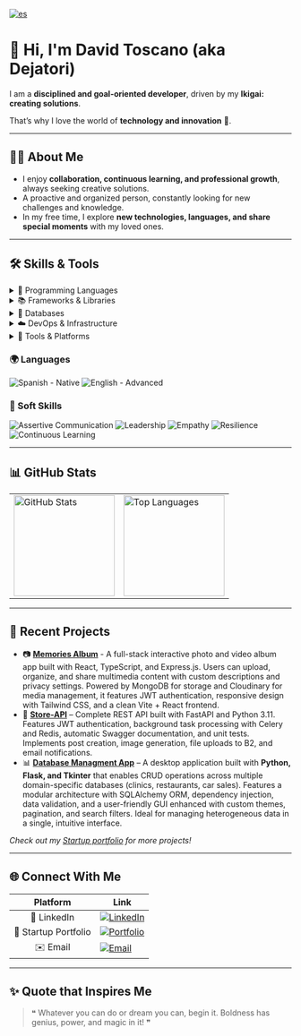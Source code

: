 [![es](https://img.shields.io/badge/lang-es-yellow.svg)](https://github.com/Dejatori/Dejatori/blob/main/README.es-co.md)

# 👋 Hi, I'm David Toscano (aka Dejatori)

I am a **disciplined and goal-oriented developer**, driven by my **Ikigai: creating solutions**.

That’s why I love the world of **technology and innovation** 🚀.

---

## 👨‍💻 About Me

- I enjoy **collaboration, continuous learning, and professional growth**, always seeking creative solutions.
- A proactive and organized person, constantly looking for new challenges and knowledge.
- In my free time, I explore **new technologies, languages, and share special moments** with my loved ones.

---

## 🛠️ Skills & Tools

<details>
<summary>🚀 Programming Languages</summary>
<br>

![Python](https://img.shields.io/badge/python-3670A0?style=for-the-badge&logo=python&logoColor=ffdd54)
![TypeScript](https://img.shields.io/badge/typescript-%23007ACC.svg?style=for-the-badge&logo=typescript&logoColor=white)
![Java](https://img.shields.io/badge/java-%23ED8B00.svg?style=for-the-badge&logo=openjdk&logoColor=white)
![JavaScript](https://img.shields.io/badge/javascript-%23323330.svg?style=for-the-badge&logo=javascript&logoColor=%23F7DF1E)
![C#](https://img.shields.io/badge/c%23-%23239120.svg?style=for-the-badge&logo=csharp&logoColor=white)
![PHP](https://img.shields.io/badge/php-%23777BB4.svg?style=for-the-badge&logo=php&logoColor=white)
![R](https://img.shields.io/badge/r-%2300BFFF.svg?style=for-the-badge&logo=r&logoColor=white)
![Ruby](https://img.shields.io/badge/ruby-%23CC342D.svg?style=for-the-badge&logo=ruby&logoColor=white)
![Rust](https://img.shields.io/badge/rust-%23000000.svg?style=for-the-badge&logo=rust&logoColor=white)
![Dart](https://img.shields.io/badge/dart-%230175C2.svg?style=for-the-badge&logo=dart&logoColor=white)
![Kotlin](https://img.shields.io/badge/kotlin-%237F52FF.svg?style=for-the-badge&logo=kotlin&logoColor=white)

</details>

<details>
<summary>📚 Frameworks & Libraries</summary>
<br>

### _Python_

![Alembic](https://img.shields.io/badge/Alembic-A6192E?style=for-the-badge&logo=python&logoColor=white)
![FastAPI](https://img.shields.io/badge/FastAPI-005571?style=for-the-badge&logo=fastapi)
![Flask](https://img.shields.io/badge/flask-%23000.svg?style=for-the-badge&logo=flask&logoColor=white)
![Poetry](https://img.shields.io/badge/Poetry-%233B82F6.svg?style=for-the-badge&logo=poetry&logoColor=0B3D8D)
![Pytest](https://img.shields.io/badge/pytest-%23ffffff.svg?style=for-the-badge&logo=pytest&logoColor=2f9fe3)
![Pydantic](https://img.shields.io/badge/Pydantic-0366D6?style=for-the-badge&logo=pydantic&logoColor=white)
![SQLAlchemy](https://img.shields.io/badge/SQLAlchemy-000000?style=for-the-badge&logo=sqlalchemy&logoColor=white)
![Pandas](https://img.shields.io/badge/pandas-%23150458.svg?style=for-the-badge&logo=pandas&logoColor=white)
![NumPy](https://img.shields.io/badge/numpy-%23013243.svg?style=for-the-badge&logo=numpy&logoColor=white)
![PyTorch](https://img.shields.io/badge/PyTorch-%23EE4C2C.svg?style=for-the-badge&logo=PyTorch&logoColor=white)
![TensorFlow](https://img.shields.io/badge/TensorFlow-%23FF6F00.svg?style=for-the-badge&logo=TensorFlow&logoColor=white)
![scikit-learn](https://img.shields.io/badge/scikit--learn-%23F7931E.svg?style=for-the-badge&logo=scikit-learn&logoColor=white)
![Apache Spark](https://img.shields.io/badge/Apache%20Spark-FDEE21?style=flat-square&logo=apachespark&logoColor=black)
![Matplotlib](https://img.shields.io/badge/Matplotlib-%23ffffff.svg?style=for-the-badge&logo=Matplotlib&logoColor=black)
![Seaborn](https://img.shields.io/badge/Seaborn-3496A2?style=for-the-badge&logo=seaborn&logoColor=white)
![Sphinx](https://img.shields.io/badge/Sphinx-7A5E9C?style=for-the-badge&logo=sphinx&logoColor=white)
![Celery](https://img.shields.io/badge/celery-%23a9cc54.svg?style=for-the-badge&logo=celery&logoColor=ddf4a4)
![TKinter](https://img.shields.io/badge/Tkinter-000000?style=for-the-badge&logo=python&logoColor=white)

### _TypeScript & JavaScript_

![React](https://img.shields.io/badge/react-%2320232a.svg?style=for-the-badge&logo=react&logoColor=%2361DAFB)
![Svelte](https://img.shields.io/badge/svelte-%23f1413d.svg?style=for-the-badge&logo=svelte&logoColor=white)
![SvelteKit](https://img.shields.io/badge/sveltekit-%23f1413d.svg?style=for-the-badge&logo=svelte&logoColor=white)
![TailwindCSS](https://img.shields.io/badge/tailwindcss-%2338B2AC.svg?style=for-the-badge&logo=tailwind-css&logoColor=white)
![Bootstrap](https://img.shields.io/badge/bootstrap-%238511FA.svg?style=for-the-badge&logo=bootstrap&logoColor=white)
![Bulma](https://img.shields.io/badge/bulma-00D0B1?style=for-the-badge&logo=bulma&logoColor=white)
![Node.js](https://img.shields.io/badge/node.js-6DA55F?style=for-the-badge&logo=node.js&logoColor=white)
![Express.js](https://img.shields.io/badge/express.js-%23404d59.svg?style=for-the-badge&logo=express&logoColor=%2361DAFB)
![Electron.js](https://img.shields.io/badge/Electron-191970?style=for-the-badge&logo=Electron&logoColor=white)
![NPM](https://img.shields.io/badge/NPM-%23CB3837.svg?style=for-the-badge&logo=npm&logoColor=white)
![React Query](https://img.shields.io/badge/-React%20Query-FF4154?style=for-the-badge&logo=react%20query&logoColor=white)
![React Router](https://img.shields.io/badge/React_Router-CA4245?style=for-the-badge&logo=react-router&logoColor=white)
![React Hook Form](https://img.shields.io/badge/React%20Hook%20Form-%23EC5990.svg?style=for-the-badge&logo=reacthookform&logoColor=white)
![Three.js](https://img.shields.io/badge/threejs-black?style=for-the-badge&logo=three.js&logoColor=white)
![Vite](https://img.shields.io/badge/vite-%23646CFF.svg?style=for-the-badge&logo=vite&logoColor=white)
![Webpack](https://img.shields.io/badge/webpack-%238DD6F9.svg?style=for-the-badge&logo=webpack&logoColor=black)
![Zod](https://img.shields.io/badge/zod-%233068b7.svg?style=for-the-badge&logo=zod&logoColor=white)

### _Java_

![Spring Boot](https://img.shields.io/badge/Spring%20Boot-6DB33F?style=for-the-badge&logo=springboot&logoColor=white)

### _C#_

![.NET](https://img.shields.io/badge/.NET-5C2D91?style=for-the-badge&logo=.net&logoColor=white)
![Unity](https://img.shields.io/badge/unity-%23000000.svg?style=for-the-badge&logo=unity&logoColor=white)

### _PHP_

![Symfony](https://img.shields.io/badge/symfony-%23000000.svg?style=for-the-badge&logo=symfony&logoColor=white)
![Composer](https://img.shields.io/badge/composer-492113?style=for-the-badge&logo=composer&logoColor=white)

### _Ruby_

![Ruby on Rails](https://img.shields.io/badge/rails-%23CC0000.svg?style=for-the-badge&logo=ruby-on-rails&logoColor=white)

### _Rust_

![Warp](https://img.shields.io/badge/Warp-%23000000.svg?style=for-the-badge&logo=rust&logoColor=white)
![Tauri](https://img.shields.io/badge/tauri-%2324C8DB.svg?style=for-the-badge&logo=tauri&logoColor=%23FFFFFF)

### _Dart_

![Flutter](https://img.shields.io/badge/Flutter-%2302569B.svg?style=for-the-badge&logo=Flutter&logoColor=white)

</details>

<details>
<summary>💾 Databases</summary>
<br>

![PostgreSQL](https://img.shields.io/badge/postgres-%23316192.svg?style=for-the-badge&logo=postgresql&logoColor=white)
![Redis](https://img.shields.io/badge/redis-%23DD0031.svg?style=for-the-badge&logo=redis&logoColor=white)
![MySQL](https://img.shields.io/badge/mysql-4479A1.svg?style=for-the-badge&logo=mysql&logoColor=white)
![MariaDB](https://img.shields.io/badge/MariaDB-003545?style=for-the-badge&logo=mariadb&logoColor=white)
![SQLite](https://img.shields.io/badge/sqlite-%2307405e.svg?style=for-the-badge&logo=sqlite&logoColor=white)
![MongoDB](https://img.shields.io/badge/MongoDB-%234ea94b.svg?style=for-the-badge&logo=mongodb&logoColor=white)
![Microsoft SQL Server](https://img.shields.io/badge/Microsoft%20SQL%20Server-CC2927?style=for-the-badge&logo=microsoft%20sql%20server&logoColor=white)
![Amazon DynamoDB](https://img.shields.io/badge/Amazon%20DynamoDB-4053D6?style=for-the-badge&logo=Amazon%20DynamoDB&logoColor=white)
![Firebase](https://img.shields.io/badge/firebase-a08021?style=for-the-badge&logo=firebase&logoColor=ffcd34)
![Supabase](https://img.shields.io/badge/Supabase-3ECF8E?style=for-the-badge&logo=supabase&logoColor=white)

</details>

<details>
<summary>☁️ DevOps & Infrastructure</summary>
<br>

![Bash Script](https://img.shields.io/badge/bash_script-%23121011.svg?style=for-the-badge&logo=gnu-bash&logoColor=white)
![Docker](https://img.shields.io/badge/docker-%230db7ed.svg?style=for-the-badge&logo=docker&logoColor=white)
![GitHub Actions](https://img.shields.io/badge/github%20actions-%232671E5.svg?style=for-the-badge&logo=githubactions&logoColor=white)
![Azure](https://img.shields.io/badge/azure-%230072C6.svg?style=for-the-badge&logo=microsoftazure&logoColor=white)
![Google Cloud](https://img.shields.io/badge/GoogleCloud-%234285F4.svg?style=for-the-badge&logo=google-cloud&logoColor=white)
![AWS](https://img.shields.io/badge/AWS-%23FF9900.svg?style=for-the-badge&logo=amazon-aws&logoColor=white)
![DigitalOcean](https://img.shields.io/badge/DigitalOcean-%230167ff.svg?style=for-the-badge&logo=digitalOcean&logoColor=white)
![Nginx](https://img.shields.io/badge/nginx-%23009639.svg?style=for-the-badge&logo=nginx&logoColor=white)
![Gunicorn](https://img.shields.io/badge/gunicorn-%298729.svg?style=for-the-badge&logo=gunicorn&logoColor=white)
![Apache](https://img.shields.io/badge/apache-%23D42029.svg?style=for-the-badge&logo=apache&logoColor=white)
![GitHub Pages](https://img.shields.io/badge/github%20pages-121013?style=for-the-badge&logo=github&logoColor=white)

</details>

<details>
<summary>🔧 Tools & Platforms</summary>
<br>

![HTML5](https://img.shields.io/badge/html5-%23E34F26.svg?style=for-the-badge&logo=html5&logoColor=white)
![CSS3](https://img.shields.io/badge/css3-%231572B6.svg?style=for-the-badge&logo=css3&logoColor=white)
![Git](https://img.shields.io/badge/git-%23F05033.svg?style=for-the-badge&logo=git&logoColor=white)
![GitHub](https://img.shields.io/badge/github-%23121011.svg?style=for-the-badge&logo=github&logoColor=white)
![VS Code](https://img.shields.io/badge/Visual%20Studio%20Code-007ACC.svg?style=for-the-badge&logo=visual-studio-code&logoColor=white)
![JetBrains](https://img.shields.io/badge/JetBrains-000?logo=jetbrains&logoColor=fff&style=for-the-badge)
![IntelliJ IDEA](https://img.shields.io/badge/IntelliJIDEA-000000.svg?style=for-the-badge&logo=intellij-idea&logoColor=white)
![Android Studio](https://img.shields.io/badge/android%20studio-346ac1?style=for-the-badge&logo=android%20studio&logoColor=white)
![Jupyter Notebook](https://img.shields.io/badge/jupyter-%23FA0F00.svg?style=for-the-badge&logo=jupyter&logoColor=white)
![Google Colab](https://img.shields.io/badge/Google%20Colab-%23F9A825.svg?style=for-the-badge&logo=googlecolab&logoColor=white)
![GitHub Copilot](https://img.shields.io/badge/github_copilot-8957E5?style=for-the-badge&logo=github-copilot&logoColor=white)
![ChatGPT](https://img.shields.io/badge/chatGPT-74aa9c?style=for-the-badge&logo=openai&logoColor=white)
![Google Gemini](https://img.shields.io/badge/google%20gemini-8E75B2?style=for-the-badge&logo=google%20gemini&logoColor=white)
![Notion](https://img.shields.io/badge/Notion-%23000000.svg?style=for-the-badge&logo=notion&logoColor=white)
![Slack](https://img.shields.io/badge/Slack-4A154B?style=for-the-badge&logo=slack&logoColor=white)
![Discord](https://img.shields.io/badge/Discord-%235865F2.svg?style=for-the-badge&logo=discord&logoColor=white)
![Figma](https://img.shields.io/badge/figma-%23F24E1E.svg?style=for-the-badge&logo=figma&logoColor=white)
![Canva](https://img.shields.io/badge/Canva-%2300C4CC.svg?style=for-the-badge&logo=Canva&logoColor=white)
![Blender](https://img.shields.io/badge/blender-%23F5792A.svg?style=for-the-badge&logo=blender&logoColor=white)
![cPanel](https://img.shields.io/badge/cPanel-FF6C2C?logo=cpanel&logoColor=fff&style=for-the-badge)
![Sentry](https://img.shields.io/badge/sentry-%23362D59.svg?style=for-the-badge&logo=sentry&logoColor=white)
![Better Stack](https://img.shields.io/badge/Better%20Stack-000?logo=betterstack&logoColor=fff&style=for-the-badge)
![Backblaze](https://img.shields.io/badge/Backblaze-E21E29?logo=backblaze&logoColor=fff&style=for-the-badge)

</details>

### 🌍 Languages

![Spanish - Native](https://img.shields.io/badge/Spanish-Native-brightgreen?style=for-the-badge&logo=flag&logoColor=white&labelColor=black)
![English - Advanced](https://img.shields.io/badge/English-Advanced-4285F4?style=for-the-badge&logo=flag&logoColor=white&labelColor=black)

### 🌟 Soft Skills

![Assertive Communication](https://img.shields.io/badge/Assertive%20Communication-3498DB?style=for-the-badge&logo=message&logoColor=white)
![Leadership](https://img.shields.io/badge/Leadership-F39C12?style=for-the-badge&logo=leaderboard&logoColor=white)
![Empathy](https://img.shields.io/badge/Empathy-E67E22?style=for-the-badge&logo=hugs&logoColor=white)
![Resilience](https://img.shields.io/badge/Resilience-9B59B6?style=for-the-badge&logo=retry&logoColor=white)
![Continuous Learning](https://img.shields.io/badge/Continuous%20Learning-27AE60?style=for-the-badge&logo=book&logoColor=white)

---

## 📊 GitHub Stats

<p>
  <table>
    <tr>
      <td><img src="https://github-readme-stats.vercel.app/api?username=dejatori&show_icons=true&theme=tokyonight" alt="GitHub Stats" height="180px"/></td>
      <td><img src="https://github-readme-stats.vercel.app/api/top-langs/?username=dejatori&layout=compact&theme=tokyonight" alt="Top Languages" height="180px"/></td>
    </tr>
  </table>
</p>

---

## 🚀 Recent Projects

- 📷 **[Memories Album](https://github.com/Dejatori/memories-album)** - A full-stack interactive photo and video album
  app built with React, TypeScript, and Express.js. Users can upload, organize, and share multimedia content with custom
  descriptions and privacy settings. Powered by MongoDB for storage and Cloudinary for media management, it features JWT
  authentication, responsive design with Tailwind CSS, and a clean Vite + React frontend.
- 🔧 **[Store-API](https://github.com/Dejatori/Store-API)** – Complete REST API built with FastAPI and Python 3.11.
  Features JWT authentication, background task processing with Celery and Redis, automatic Swagger documentation, and
  unit tests. Implements post creation, image generation, file uploads to B2, and email notifications.
- 📊 **[Database Managment App](https://github.com/Dejatori/database-management-app)** – A desktop application built with
  **Python, Flask, and Tkinter** that enables CRUD operations across multiple domain-specific databases (clinics,
  restaurants, car sales). Features a modular architecture with SQLAlchemy ORM, dependency injection, data validation,
  and a user-friendly GUI enhanced with custom themes, pagination, and search filters. Ideal for managing heterogeneous
  data in a single, intuitive interface.

*Check out my [Startup portfolio](https://dejatori.notion.site/) for more projects!*

---

## 🌐 Connect With Me

|       Platform       | Link                                                                                                                                                                                                |
|:--------------------:|-----------------------------------------------------------------------------------------------------------------------------------------------------------------------------------------------------|
|     📘 LinkedIn      | [![LinkedIn](https://img.shields.io/badge/LinkedIn-0A66C2?style=for-the-badge&logo=linkedin&logoColor=white)](https://www.linkedin.com/in/dejatori/)                                                |
| 💼 Startup Portfolio | [![Portfolio](https://img.shields.io/badge/Portfolio-FF5722?style=for-the-badge&logo=Notion&logoColor=white)](https://dejatori.notion.site/)                                                        |
|       ✉️ Email       | [![Email](https://img.shields.io/badge/Email-D14836?style=for-the-badge&logo=gmail&logoColor=white)](mailto:dejatori@s5p5h.onmicrosoft.com?subject=Hi%20David,%20I%20saw%20your%20GitHub%20profile) |

---

## ✨ Quote that Inspires Me

> ❝ Whatever you can do or dream you can, begin it.
> Boldness has genius, power, and magic in it! ❞